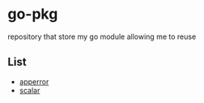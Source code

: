 # go-pkg
repository that store my go module allowing me to reuse

## List
- [apperror](https://github.com/yokeTH/go-pkg/apperror)
- [scalar](https://github.com/yokeTH/go-pkg/scalar)
